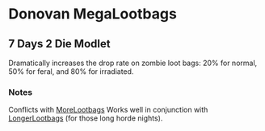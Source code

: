 # Donovan MegaLootbags

## 7 Days 2 Die Modlet

Dramatically increases the drop rate on zombie loot bags: 20% for normal, 50% for feral, and 80% for irradiated.

### Notes

Conflicts with [MoreLootbags](https://github.com/DonovanMods/donovan-7d2d-modlets/tree/master/donovan-morelootbags)
Works well in conjunction with [LongerLootbags](https://github.com/DonovanMods/donovan-7d2d-modlets/tree/master/donovan-longerlootbags) (for those long horde nights).
